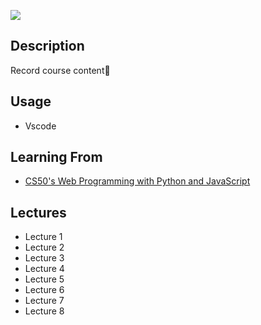 ![](https://github.com/Halston1031/WEB/blob/main/Resources/CS50x_web_4-modified.jpg)
## Description
Record course content🧸
## Usage
- Vscode
## Learning From
- <a href = "https://online-learning.harvard.edu/course/cs50s-web-programming-python-and-javascript?delta=0"> CS50's Web Programming with Python and JavaScript</a>
## Lectures
- Lecture 1
- Lecture 2 
- Lecture 3 
- Lecture 4 
- Lecture 5  
- Lecture 6 
- Lecture 7 
- Lecture 8 
